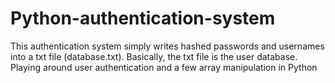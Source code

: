 # Python-authentication-system

This authentication system simply writes hashed passwords and usernames into a txt file (database.txt). 
Basically, the txt file is the user database. Playing around user authentication and a few array manipulation in Python
